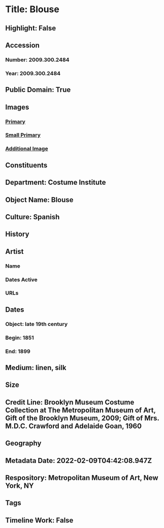 # Title: Blouse
## Highlight: False
## Accession
### Number: 2009.300.2484
### Year: 2009.300.2484
## Public Domain: True
## Images
### [Primary](https://images.metmuseum.org/CRDImages/ci/original/60.108.60_CP4.jpg)
### [Small Primary](https://images.metmuseum.org/CRDImages/ci/web-large/60.108.60_CP4.jpg)
### [Additional Image](https://images.metmuseum.org/CRDImages/ci/original/60.108.60_detail_CP4.jpg)
## Constituents
## Department: Costume Institute
## Object Name: Blouse
## Culture: Spanish
## History
## Artist
### Name
### Dates Active
### URLs
## Dates
### Object: late 19th century
### Begin: 1851
### End: 1899
## Medium: linen, silk
## Size
## Credit Line: Brooklyn Museum Costume Collection at The Metropolitan Museum of Art, Gift of the Brooklyn Museum, 2009; Gift of Mrs. M.D.C. Crawford and Adelaide Goan, 1960
## Geography
## Metadata Date: 2022-02-09T04:42:08.947Z
## Respository: Metropolitan Museum of Art, New York, NY
## Tags
## Timeline Work: False
